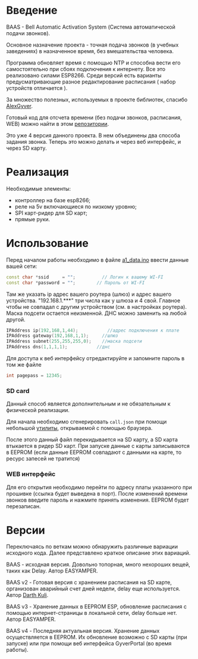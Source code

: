 # Введение

BAAS - Bell Automatic Activation System (Система автоматической подачи звонков). 

Основное назначение проекта - точная подача звонков (в учебных заведениях) в назначенное время, без вмешательства человека. 

Программа обновляет время с помощью NTP и способна вести его самостоятельно при сбоях подключения к интернету. 
Все это реализовано силами ESP8266. Среди версий есть варианты предусматривающие разное редактирование расписания ( набор устройств отличается ).

За множество полезных, используемых в проекте библиотек, спасибо [AlexGyver](https://alexgyver.ru/).

Готовый код для отсчета времени (без подачи звонков, расписания, WEB) можно найти в этом [репозитории](https://github.com/EasyAmper/NTPClock.git).

Это уже 4 версия данного проекта. В нем объединены два способа задания звонка. Теперь это можно делать и через веб интерфейс, и через SD карту.

# Реализация

Необходимые элементы:

* контроллер на базе esp8266;
* реле на 5v включающиеся по низкому уровню;
* SPI карт-ридер для SD карт;
* прямые руки.

# Использование

Перед началом работы необходимо в файле [a1_data.ino](BAAS_v4/a1_data.ino) ввести данные вашей сети:

```CPP
const char *ssid     = "";		    // Логин к вашему WI-FI
const char *password = "";        // Пароль от WI-FI
```

Там же указать ip адрес вашего роутера (шлюз) и адрес вашего устройства. "192.168.1.***" три числа как у шлюза и 4 свой. Главное чтобы не совпадал с другим устройством (см. в настройках роутера). Маска подсети остается неизменной. ДНС можно заменить на любой другой.

```CPP
IPAddress ip(192,168,1,44);			  //адрес подключения к плате
IPAddress gateway(192,168,1,1); 	//шлюз
IPAddress subnet(255,255,255,0);	//маска подсети
IPAddress dns(1,1,1,1);           //днс
```

Для доступа к веб интерфейсу отредактируйте и запомните пароль в том же файле

```CPP
int pagepass = 12345;
```

### SD card

Данный способ является дополнительным и не обязательным к физической реализации.

Для начала необходимо сгенерировать `call.json` при помощи небольшой [утилиты](WEB/call_page.html), открываемой с помощью браузера.

После этого данный файл перекидывается на SD карту, а SD карта втыкается в ридер SD карт. При запуске данные с карты записываются в EEPROM (если данные EEPROM совпадают с данными на карте, то ресурс запесей не тратится)

### WEB интерфейс

Для его открытия необходимо перейти по адресу платы указанного при прошивке (ссылка будет выведена в порт). После изменений времени звонков введите пароль и нажмите принять изменения. EEPROM будет перезаписан.

# Версии

Переключаясь по веткам можно обнаружить различные вариации исходного кода. Далее представлено краткое описание этих вариаций.

BAAS - исходная версия. Довольно топорная, много нехороших вещей, таких как Delay. Автор EASYAMPER. 

BAAS v2 - Готовая версия с хранением расписания на SD карте, организован аварийный счет дней недели, delay еще используется. Автор [Darth Kuli](https://github.com/DarthVader904). 

BAAS v3 - Хранение данных в EEPROM ESP, обновление расписания с помощью интернет-страницы в локальной сети, delay больше нет. Автор EASYAMPER. 

BAAS v4 - Последняя актуальная версия. Хранение данных осуществляется в EEPROM. Их обновление возможно с SD карты (при запуске) или при помощи веб интерфейса GyverPortal (во время работы).
